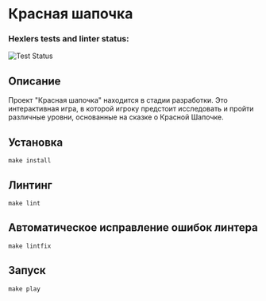 # Красная шапочка
### Hexlers tests and linter status:
![Test Status](https://github.com/OzhoginCode/red-hat/actions/workflows/hexlers.yml/badge.svg?event=push)


## Описание
Проект "Красная шапочка" находится в стадии разработки. Это интерактивная игра, в которой игроку предстоит исследовать и пройти различные уровни, основанные на сказке о Красной Шапочке.

## Установка

`make install`

## Линтинг

`make lint`

## Автоматическое исправление ошибок линтера

`make lintfix`

## Запуск

`make play`
